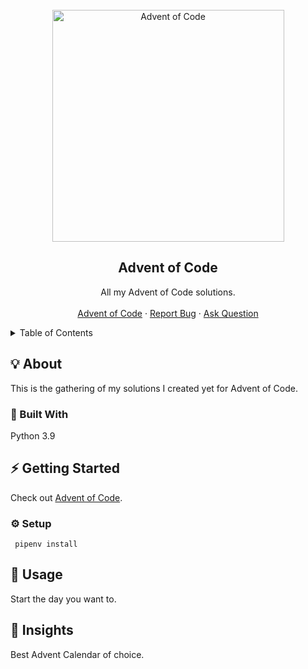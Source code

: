
<br />
<div align="center">
  <a href="https://gitlab.hrz.tu-chemnitz.de/siev--tu-chemnitz.de/adventofcode">
    <img src="https://gitlab.hrz.tu-chemnitz.de/siev--tu-chemnitz.de/adventofcode/-/raw/master/_logo/adventOfCode.svg" alt="Advent of Code" height="371">
  </a>
  <h2>Advent of Code</h2>
  <p>
    All my Advent of Code solutions.
    <br />
    <br />
    <a href="https://adventofcode.com/" target="_blank">Advent of Code</a>
    ·
    <a href="https://gitlab.hrz.tu-chemnitz.de/siev--tu-chemnitz.de/adventofcode/-/issues">Report Bug</a>
    ·
    <a href="mailto:valentin.siegert@informatik.tu-chemnitz.de?subject=Question on Advent of Code">Ask Question</a>
  </p>
</div>

<details>
<summary>Table of Contents</summary>

- [About](#-about)
  - [Built With](#-built-with)
- [Getting Started](#-getting-started)
  - [Local Setup](#-setup)
- [Usage](#-usage)
- [Insights](#-insights)

</details>


## 💡 About

This is the gathering of my solutions I created  yet for Advent of Code.

### 🧱 Built With

Python 3.9

## ⚡ Getting Started

Check out [Advent of Code][adventofcode].

### ⚙️ Setup

```shell
 pipenv install
```

## 👟 Usage

Start the day you want to.

## 👀 Insights

Best Advent Calendar of choice.

<!-- Identifiers, in alphabetical order -->
[adventofcode]: https://adventofcode.com/